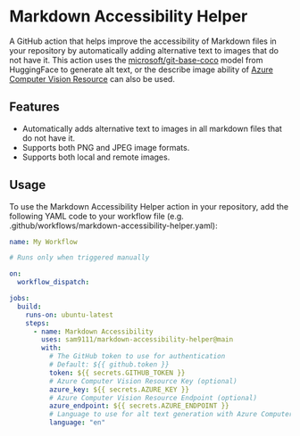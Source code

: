 # Markdown Accessibility Helper

A GitHub action that helps improve the accessibility of Markdown files in your repository by automatically adding alternative text to images that do not have it. This action uses the [microsoft/git-base-coco](https://huggingface.co/microsoft/git-base-coco) model from HuggingFace to generate alt text, or the describe image ability of [Azure Computer Vision Resource](https://azure.microsoft.com/en-us/products/cognitive-services/vision-services) can also be used.

## Features

- Automatically adds alternative text to images in all markdown files that do not have it.
- Supports both PNG and JPEG image formats.
- Supports both local and remote images.

## Usage

To use the Markdown Accessibility Helper action in your repository, add the following YAML code to your workflow file (e.g. .github/workflows/markdown-accessibility-helper.yaml):

```yaml
name: My Workflow

# Runs only when triggered manually

on:
  workflow_dispatch:

jobs:
  build:
    runs-on: ubuntu-latest
    steps:
      - name: Markdown Accessibility
        uses: sam9111/markdown-accessibility-helper@main
        with:
          # The GitHub token to use for authentication
          # Default: ${{ github.token }}
          token: ${{ secrets.GITHUB_TOKEN }}
          # Azure Computer Vision Resource Key (optional)
          azure_key: ${{ secrets.AZURE_KEY }}
          # Azure Computer Vision Resource Endpoint (optional)
          azure_endpoint: ${{ secrets.AZURE_ENDPOINT }}
          # Language to use for alt text generation with Azure Computer Vision Resource (optional)
          language: "en"
```

